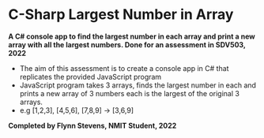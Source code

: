 # C-Sharp Largest Number in Array
**A C# console app to find the largest number in each array and print a new array with all the largest numbers.
Done for an assessment in SDV503, 2022**

- The aim of this assessment is to create a console app in C# that replicates the provided JavaScript program
- JavaScript program takes 3 arrays, finds the largest number in each and prints a new array of 3 numbers each is the largest of the original 3 arrays.
- e.g [1,2,3], [4,5,6], [7,8,9] -> [3,6,9]

**Completed by Flynn Stevens, NMIT Student, 2022**
